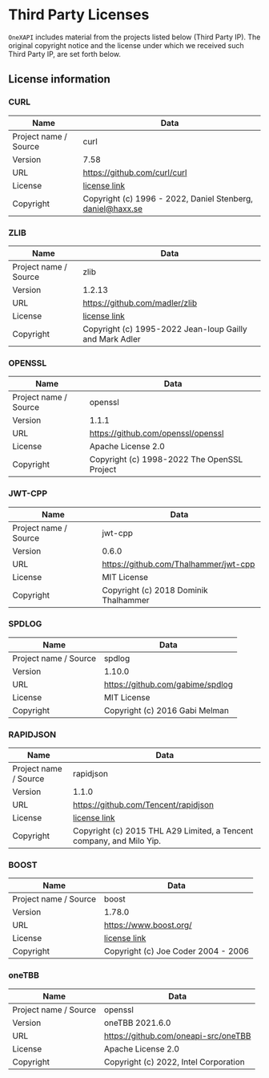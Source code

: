 # Third Party Licenses

`OneXAPI` includes material from the projects listed below (Third Party IP). The original copyright notice and the license under which we received such Third Party IP, are set forth below.

## License information

### CURL

| Name | Data |
| --- | --- |
| Project name / Source | curl |
| Version | 7.58 |
| URL | https://github.com/curl/curl |
| License | [license link](https://github.com/curl/curl/blob/master/COPYING) |
| Copyright | Copyright (c) 1996 - 2022, Daniel Stenberg, <daniel@haxx.se> |


### ZLIB

| Name | Data |
| --- | --- |
| Project name / Source | zlib |
| Version | 1.2.13 |
| URL | https://github.com/madler/zlib |
| License | [license link](https://github.com/madler/zlib/blob/master/LICENSE) |
| Copyright | Copyright (c) 1995-2022 Jean-loup Gailly and Mark Adler |


### OPENSSL

| Name | Data |
| --- | --- |
| Project name / Source | openssl |
| Version | 1.1.1 |
| URL | https://github.com/openssl/openssl |
| License | Apache License 2.0 |
| Copyright | Copyright (c) 1998-2022 The OpenSSL Project |


### JWT-CPP

| Name | Data |
| --- | --- |
| Project name / Source | jwt-cpp |
| Version | 0.6.0 |
| URL | https://github.com/Thalhammer/jwt-cpp |
| License | MIT License |
| Copyright | Copyright (c) 2018 Dominik Thalhammer |


### SPDLOG

| Name | Data |
| --- | --- |
| Project name / Source | spdlog |
| Version | 1.10.0 |
| URL | https://github.com/gabime/spdlog |
| License | MIT License |
| Copyright | Copyright (c) 2016 Gabi Melman |


### RAPIDJSON

| Name | Data |
| --- | --- |
| Project name / Source | rapidjson |
| Version | 1.1.0 |
| URL | https://github.com/Tencent/rapidjson |
| License | [license link](https://github.com/Tencent/rapidjson/blob/master/license.txt) |
| Copyright | Copyright (c) 2015 THL A29 Limited, a Tencent company, and Milo Yip. |


### BOOST

| Name | Data |
| --- | --- |
| Project name / Source | boost |
| Version | 1.78.0 |
| URL | https://www.boost.org/ |
| License | [license link](https://www.boost.org/users/license.html) |
| Copyright | Copyright (c) Joe Coder 2004 - 2006 |


### oneTBB

| Name | Data |
| --- | --- |
| Project name / Source | openssl |
| Version | oneTBB 2021.6.0 |
| URL | https://github.com/oneapi-src/oneTBB |
| License | Apache License 2.0 |
| Copyright | Copyright (c) 2022, Intel Corporation |
